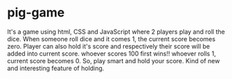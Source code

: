 # pig-game
It's a game using html, CSS and JavaScript where 2 players play and roll the dice. When someone roll dice and it comes 1, the current score becomes zero. Player can also hold it's score and respectively their score will be added into current score. whoever scores 100 first wins!! whoever rolls 1, current score becomes 0. So, play smart and hold your score. Kind of new and interesting feature of holding.
